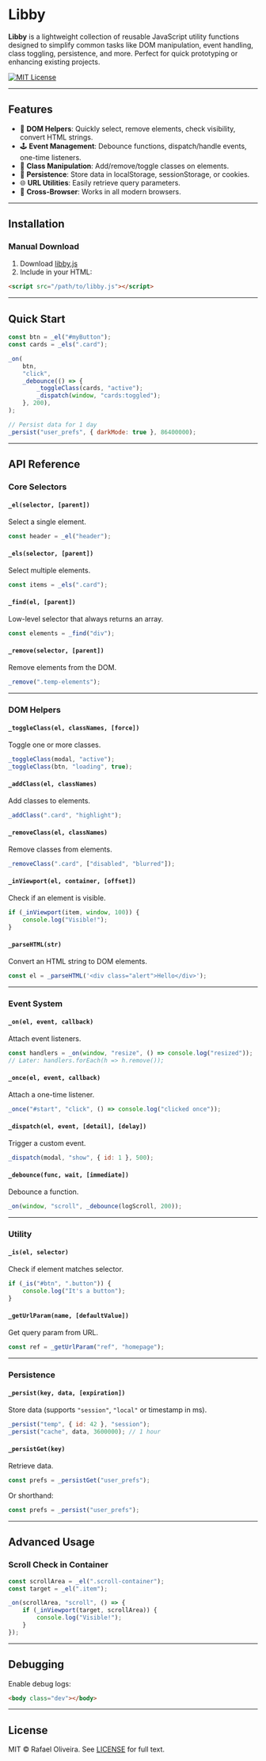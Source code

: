 # Libby

**Libby** is a lightweight collection of reusable JavaScript utility functions designed to simplify common tasks like DOM manipulation, event handling, class
toggling, persistence, and more. Perfect for quick prototyping or enhancing existing projects.

[![MIT License](https://img.shields.io/badge/license-MIT-blue.svg)](https://opensource.org/licenses/MIT)

---

## Features

-   🎯 **DOM Helpers**: Quickly select, remove elements, check visibility, convert HTML strings.
-   🕹 **Event Management**: Debounce functions, dispatch/handle events, one-time listeners.
-   🎨 **Class Manipulation**: Add/remove/toggle classes on elements.
-   💾 **Persistence**: Store data in localStorage, sessionStorage, or cookies.
-   🌐 **URL Utilities**: Easily retrieve query parameters.
-   📡 **Cross-Browser**: Works in all modern browsers.

---

## Installation

### Manual Download

1. Download [libby.js](https://raw.githubusercontent.com/RafaelOlivra/libby/refs/heads/main/libby.js)
2. Include in your HTML:

```html
<script src="/path/to/libby.js"></script>
```

---

## Quick Start

```js
const btn = _el("#myButton");
const cards = _els(".card");

_on(
    btn,
    "click",
    _debounce(() => {
        _toggleClass(cards, "active");
        _dispatch(window, "cards:toggled");
    }, 200),
);

// Persist data for 1 day
_persist("user_prefs", { darkMode: true }, 86400000);
```

---

## API Reference

### Core Selectors

#### `_el(selector, [parent])`

Select a single element.

```js
const header = _el("header");
```

#### `_els(selector, [parent])`

Select multiple elements.

```js
const items = _els(".card");
```

#### `_find(el, [parent])`

Low-level selector that always returns an array.

```js
const elements = _find("div");
```

#### `_remove(selector, [parent])`

Remove elements from the DOM.

```js
_remove(".temp-elements");
```

---

### DOM Helpers

#### `_toggleClass(el, classNames, [force])`

Toggle one or more classes.

```js
_toggleClass(modal, "active");
_toggleClass(btn, "loading", true);
```

#### `_addClass(el, classNames)`

Add classes to elements.

```js
_addClass(".card", "highlight");
```

#### `_removeClass(el, classNames)`

Remove classes from elements.

```js
_removeClass(".card", ["disabled", "blurred"]);
```

#### `_inViewport(el, container, [offset])`

Check if an element is visible.

```js
if (_inViewport(item, window, 100)) {
    console.log("Visible!");
}
```

#### `_parseHTML(str)`

Convert an HTML string to DOM elements.

```js
const el = _parseHTML('<div class="alert">Hello</div>');
```

---

### Event System

#### `_on(el, event, callback)`

Attach event listeners.

```js
const handlers = _on(window, "resize", () => console.log("resized"));
// Later: handlers.forEach(h => h.remove());
```

#### `_once(el, event, callback)`

Attach a one-time listener.

```js
_once("#start", "click", () => console.log("clicked once"));
```

#### `_dispatch(el, event, [detail], [delay])`

Trigger a custom event.

```js
_dispatch(modal, "show", { id: 1 }, 500);
```

#### `_debounce(func, wait, [immediate])`

Debounce a function.

```js
_on(window, "scroll", _debounce(logScroll, 200));
```

---

### Utility

#### `_is(el, selector)`

Check if element matches selector.

```js
if (_is("#btn", ".button")) {
    console.log("It's a button");
}
```

#### `_getUrlParam(name, [defaultValue])`

Get query param from URL.

```js
const ref = _getUrlParam("ref", "homepage");
```

---

### Persistence

#### `_persist(key, data, [expiration])`

Store data (supports `"session"`, `"local"` or timestamp in ms).

```js
_persist("temp", { id: 42 }, "session");
_persist("cache", data, 3600000); // 1 hour
```

#### `_persistGet(key)`

Retrieve data.

```js
const prefs = _persistGet("user_prefs");
```

Or shorthand:

```js
const prefs = _persist("user_prefs");
```

---

## Advanced Usage

### Scroll Check in Container

```js
const scrollArea = _el(".scroll-container");
const target = _el(".item");

_on(scrollArea, "scroll", () => {
    if (_inViewport(target, scrollArea)) {
        console.log("Visible!");
    }
});
```

---

## Debugging

Enable debug logs:

```html
<body class="dev"></body>
```

---

## License

MIT © Rafael Oliveira. See [LICENSE](LICENSE) for full text.
